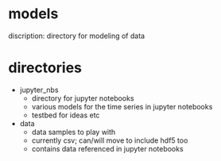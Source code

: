 # models
discription: directory for modeling of data

# directories
- jupyter_nbs
  - directory for jupyter notebooks
  - various models for the time series in jupyter notebooks
  - testbed for ideas etc
- data
  - data samples to play with 
  - currently csv; can/will move to include hdf5 too
  - contains data referenced in jupyter notebooks
